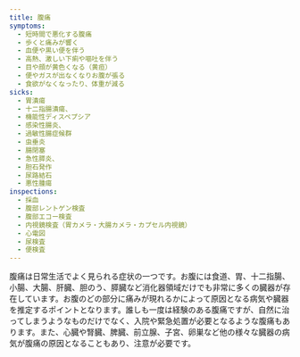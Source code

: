 ```yaml
---
title: 腹痛
symptoms:
  - 短時間で悪化する腹痛
  - 歩くと痛みが響く
  - 血便や黒い便を伴う
  - 高熱、激しい下痢や嘔吐を伴う
  - 目や顔が黄色くなる（黄疸）
  - 便やガスが出なくなりお腹が張る
  - 食欲がなくなったり、体重が減る
sicks:
  - 胃潰瘍
  - 十二指腸潰瘍、
  - 機能性ディスペプシア
  - 感染性腸炎、
  - 過敏性腸症候群
  - 虫垂炎
  - 腸閉塞
  - 急性膵炎、
  - 胆石発作
  - 尿路結石
  - 悪性腫瘍
inspections:
  - 採血
  - 腹部レントゲン検査
  - 腹部エコー検査
  - 内視鏡検査（胃カメラ・大腸カメラ・カプセル内視鏡）
  - 心電図
  - 尿検査
  - 便検査
---
```


腹痛は日常生活でよく見られる症状の一つです。お腹には食道、胃、十二指腸、小腸、大腸、肝臓、胆のう、膵臓など消化器領域だけでも非常に多くの臓器が存在しています。お腹のどの部分に痛みが現れるかによって原因となる病気や臓器を推定するポイントとなります。誰しも一度は経験のある腹痛ですが、自然に治ってしまうようなものだけでなく、入院や緊急処置が必要となるような腹痛もあります。また、心臓や腎臓、脾臓、前立腺、子宮、卵巣など他の様々な臓器の病気が腹痛の原因となることもあり、注意が必要です。
